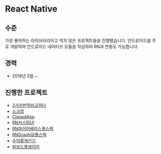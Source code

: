 # React Native

## 수준
가장 좋아하는 라이브러리이고 적지 않은 프로젝트들을 진행했습니다. 안드로이드를 주로 개발하며 안드로이드 네이티브 모듈을 작성하여 RN과 연동도 가능합니다.
## 경력
- 2019년 3월 ~
## 진행한 프로젝트
- [3가지번역비교하다](../2019/3가지번역비교하다.md)
- [스크랩](../2019/스크랩.md)
- [ClonedApp](../2020/ClonedApp.md)
- [RN커스텀UI](../2020/RN커스텀UI.md)
- [RN파이어베이스풀스택](../2020/RN파이어베이스풀스택.md)
- [RNGraphQl풀스택](../2020/RNGraphQl풀스택.md)
- [수익률계산기](./2020/수익률계산기.md)
- [빌보드플레이어](./2020/빌보드플레이어.md)
